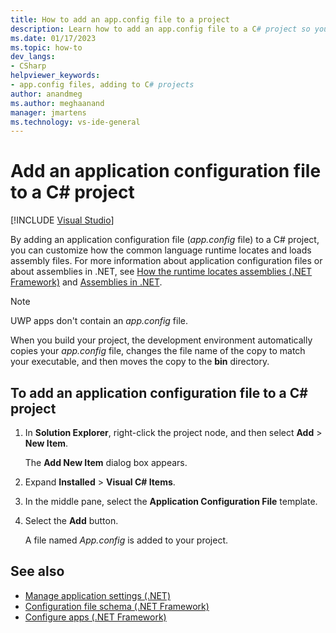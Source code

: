 ```yaml
---
title: How to add an app.config file to a project
description: Learn how to add an app.config file to a C# project so you can customize how the common language runtime locates and loads assembly files.
ms.date: 01/17/2023
ms.topic: how-to
dev_langs:
- CSharp
helpviewer_keywords:
- app.config files, adding to C# projects
author: anandmeg
ms.author: meghaanand
manager: jmartens
ms.technology: vs-ide-general
---
```

# Add an application configuration file to a C# project

 [!INCLUDE [Visual Studio](~/includes/applies-to-version/vs-windows-only.md)]

By adding an application configuration file (*app.config* file) to a C# project, you can customize how the common language runtime locates and loads assembly files. For more information about application configuration files or about assemblies in .NET, see [How the runtime locates assemblies (.NET Framework)](/dotnet/framework/deployment/how-the-runtime-locates-assemblies) and [Assemblies in .NET](/dotnet/standard/assembly/).

> [!NOTE]
> UWP apps don't contain an *app.config* file.

When you build your project, the development environment automatically copies your *app.config* file, changes the file name of the copy to match your executable, and then moves the copy to the **bin** directory.

## To add an application configuration file to a C# project

1. In **Solution Explorer**, right-click the project node, and then select **Add** > **New Item**.

     The **Add New Item** dialog box appears.

1. Expand **Installed** > **Visual C# Items**.

1. In the middle pane, select the **Application Configuration File** template.

1. Select the **Add** button.

     A file named *App.config* is added to your project.

## See also

- [Manage application settings (.NET)](../ide/managing-application-settings-dotnet.md)
- [Configuration file schema (.NET Framework)](/dotnet/framework/configure-apps/file-schema/index)
- [Configure apps (.NET Framework)](/dotnet/framework/configure-apps/index)
